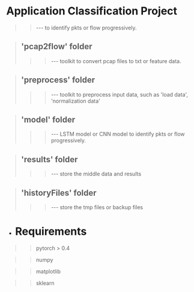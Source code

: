 # Application Classification Project
>>--- to identify pkts or flow progressively.

<!--- comment 
> ## 'data' folder
>>>--- raw data (pcap)
--->

>## 'pcap2flow' folder
>>>--- toolkit to convert pcap files to txt or feature data.

>## 'preprocess' folder 
>>>--- toolkit to preprocess input data, such as 'load data', 'normalization data'

>## 'model' folder 
>>>--- LSTM model or CNN model to identify pkts or flow progressively.

>## 'results' folder
>>>--- store the middle data and results

>## 'historyFiles' folder
>>>--- store the tmp files or backup files






* # Requirements
>> pytorch > 0.4
 
>>  numpy

>> matplotlib

>> sklearn

